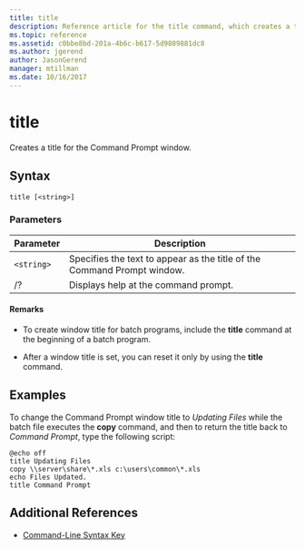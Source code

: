 ```yaml
---
title: title
description: Reference article for the title command, which creates a title for the Command Prompt window.
ms.topic: reference
ms.assetid: c0bbe8bd-201a-4b6c-b617-5d9809881dc8
ms.author: jgerend
author: JasonGerend
manager: mtillman
ms.date: 10/16/2017
---
```


# title

Creates a title for the Command Prompt window.

## Syntax

```
title [<string>]
```

### Parameters

| Parameter | Description |
|--|--|
| `<string>` | Specifies the text to appear as the title of the Command Prompt window. |
| /? | Displays help at the command prompt. |

#### Remarks

- To create window title for batch programs, include the **title** command at the beginning of a batch program.

- After a window title is set, you can reset it only by using the **title** command.

## Examples

To change the Command Prompt window title to *Updating Files* while the batch file executes the **copy** command, and then to return the title back to *Command Prompt*, type the following script:

```
@echo off
title Updating Files
copy \\server\share\*.xls c:\users\common\*.xls
echo Files Updated.
title Command Prompt
```

## Additional References

- [Command-Line Syntax Key](command-line-syntax-key.md)
